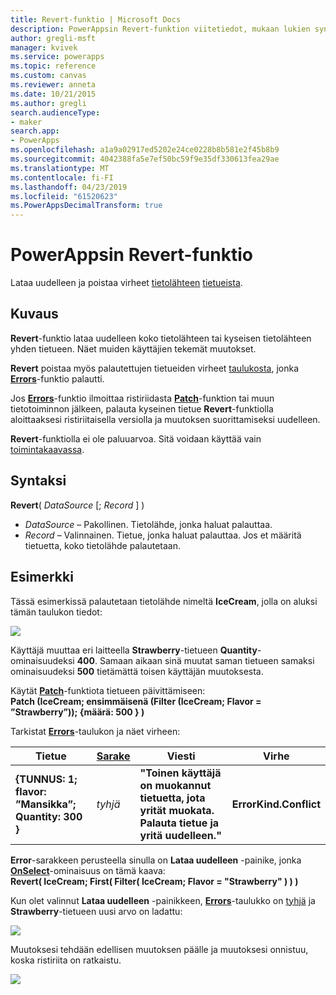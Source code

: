```yaml
---
title: Revert-funktio | Microsoft Docs
description: PowerAppsin Revert-funktion viitetiedot, mukaan lukien syntaksi ja esimerkki
author: gregli-msft
manager: kvivek
ms.service: powerapps
ms.topic: reference
ms.custom: canvas
ms.reviewer: anneta
ms.date: 10/21/2015
ms.author: gregli
search.audienceType:
- maker
search.app:
- PowerApps
ms.openlocfilehash: a1a9a02917ed5202e24ce0228b8b581e2f45b8b9
ms.sourcegitcommit: 4042388fa5e7ef50bc59f9e35df330613fea29ae
ms.translationtype: MT
ms.contentlocale: fi-FI
ms.lasthandoff: 04/23/2019
ms.locfileid: "61520623"
ms.PowerAppsDecimalTransform: true
---
```

# <a name="revert-function-in-powerapps"></a>PowerAppsin Revert-funktio
Lataa uudelleen ja poistaa virheet [tietolähteen](../working-with-data-sources.md) [tietueista](../working-with-tables.md#records).

## <a name="description"></a>Kuvaus
**Revert**-funktio lataa uudelleen koko tietolähteen tai kyseisen tietolähteen yhden tietueen. Näet muiden käyttäjien tekemät muutokset.

**Revert** poistaa myös palautettujen tietueiden virheet [taulukosta](../working-with-tables.md), jonka **[Errors](function-errors.md)**-funktio palautti.

Jos **[Errors](function-errors.md)**-funktio ilmoittaa ristiriidasta **[Patch](function-patch.md)**-funktion tai muun tietotoiminnon jälkeen, palauta kyseinen tietue **Revert**-funktiolla aloittaaksesi ristiriitaisella versiolla ja muutoksen suorittamiseksi uudelleen.

**Revert**-funktiolla ei ole paluuarvoa. Sitä voidaan käyttää vain [toimintakaavassa](../working-with-formulas-in-depth.md).

## <a name="syntax"></a>Syntaksi
**Revert**( *DataSource* [; *Record* ] )

* *DataSource* – Pakollinen. Tietolähde, jonka haluat palauttaa.
* *Record* – Valinnainen.  Tietue, jonka haluat palauttaa.  Jos et määritä tietuetta, koko tietolähde palautetaan.

## <a name="example"></a>Esimerkki
Tässä esimerkissä palautetaan tietolähde nimeltä **IceCream**, jolla on aluksi tämän taulukon tiedot:

![](media/function-revert/icecream.png)

Käyttäjä muuttaa eri laitteella **Strawberry**-tietueen **Quantity**-ominaisuudeksi **400**.  Samaan aikaan sinä muutat saman tietueen samaksi ominaisuudeksi **500** tietämättä toisen käyttäjän muutoksesta.

Käytät **[Patch](function-patch.md)**-funktiota tietueen päivittämiseen:<br>
**Patch (IceCream; ensimmäisenä (Filter (IceCream; Flavor = ”Strawberry”)); {määrä: 500 } )**

Tarkistat **[Errors](function-errors.md)**-taulukon ja näet virheen:

| Tietue | [Sarake](../working-with-tables.md#columns) | Viesti | Virhe |
| --- | --- | --- | --- |
| **{TUNNUS: 1; flavor: ”Mansikka”; Quantity: 300 }** |*tyhjä* |**"Toinen käyttäjä on muokannut tietuetta, jota yrität muokata.  Palauta tietue ja yritä uudelleen."** |**ErrorKind.Conflict** |

**Error**-sarakkeen perusteella sinulla on **Lataa uudelleen** -painike, jonka **[OnSelect](../controls/properties-core.md)**-ominaisuus on tämä kaava:<br>
**Revert( IceCream; First( Filter( IceCream; Flavor = "Strawberry" ) ) )**

Kun olet valinnut **Lataa uudelleen** -painikkeen, **[Errors](function-errors.md)**-taulukko on [tyhjä](function-isblank-isempty.md) ja **Strawberry**-tietueen uusi arvo on ladattu:

![](media/function-revert/icecream-after.png)

Muutoksesi tehdään edellisen muutoksen päälle ja muutoksesi onnistuu, koska ristiriita on ratkaistu.

![](media/function-revert/icecream-success.png)

